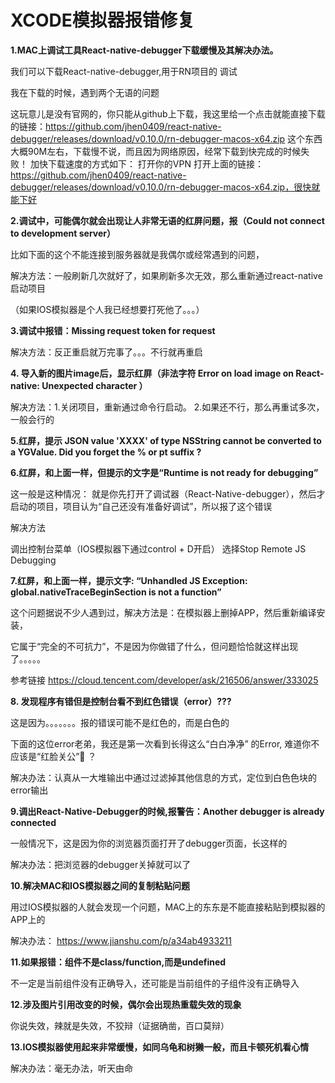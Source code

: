 

# XCODE模拟器报错修复

**1.MAC上调试工具React-native-debugger下载缓慢及其解决办法。**

我们可以下载React-native-debugger,用于RN项目的 调试

我在下载的时候，遇到两个无语的问题

这玩意儿是没有官网的，你只能从github上下载，我这里给一个点击就能直接下载的链接：https://github.com/jhen0409/react-native-debugger/releases/download/v0.10.0/rn-debugger-macos-x64.zip
这个东西大概90M左右，下载慢不说，而且因为网络原因，经常下载到快完成的时候失败！ 加快下载速度的方式如下：
打开你的VPN
打开上面的链接：https://github.com/jhen0409/react-native-debugger/releases/download/v0.10.0/rn-debugger-macos-x64.zip，很快就能下好

**2.调试中，可能偶尔就会出现让人非常无语的红屏问题，报（Could not connect to development server）**

比如下面的这个不能连接到服务器就是我偶尔或经常遇到的问题，

解决方法：一般刷新几次就好了，如果刷新多次无效，那么重新通过react-native启动项目

（如果IOS模拟器是个人我已经想要打死他了。。。）

**3.调试中报错：Missing request token for request**

解决方法：反正重启就万完事了。。。不行就再重启

**4. 导入新的图片image后，显示红屏（非法字符 Error on load image on React-native: Unexpected character ）**

解决方法：1.关闭项目，重新通过命令行启动。 2.如果还不行，那么再重试多次，一般会行的


**5.红屏，提示 JSON value 'XXXX'  of type NSString cannot be converted to  a YGValue. Did you forget the % or pt suffix ?**

**6.红屏，和上面一样，但提示的文字是“Runtime is not ready for debugging”**

这一般是这种情况： 就是你先打开了调试器（React-Native-debugger），然后才启动的项目，项目认为“自己还没有准备好调试”，所以报了这个错误

解决方法

调出控制台菜单（IOS模拟器下通过control + D开启）
选择Stop Remote JS Debugging


**7.红屏，和上面一样，提示文字: “Unhandled JS Exception:  global.nativeTraceBeginSection is not a function”**

这个问题据说不少人遇到过，解决方法是：在模拟器上删掉APP，然后重新编译安装，

它属于“完全的不可抗力”，不是因为你做错了什么，但问题恰恰就这样出现了。。。。。

参考链接 https://cloud.tencent.com/developer/ask/216506/answer/333025

**8. 发现程序有错但是控制台看不到红色错误（error）???**

这是因为。。。。。。。报的错误可能不是红色的，而是白色的

下面的这位error老弟，我还是第一次看到长得这么“白白净净” 的Error, 难道你不应该是“红脸关公”🐎 ？


解决办法：认真从一大堆输出中通过过滤掉其他信息的方式，定位到白色色块的error输出

 
**9.调出React-Native-Debugger的时候,报警告：Another debugger is already connected**

一般情况下，这是因为你的浏览器页面打开了debugger页面，长这样的

解决办法：把浏览器的debugger关掉就可以了

 
**10.解决MAC和IOS模拟器之间的复制粘贴问题**

用过IOS模拟器的人就会发现一个问题，MAC上的东东是不能直接粘贴到模拟器的APP上的

解决办法： https://www.jianshu.com/p/a34ab4933211

 
**11.如果报错：组件不是class/function,而是undefined**

不一定是当前组件没有正确导入，还可能是当前组件的子组件没有正确导入

 
**12.涉及图片引用改变的时候，偶尔会出现热重载失效的现象**

你说失效，辣就是失效，不狡辩（证据确凿，百口莫辩）

**13.IOS模拟器使用起来非常缓慢，如同乌龟和树獭一般，而且卡顿死机看心情**

解决办法：毫无办法，听天由命
